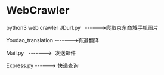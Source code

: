 # WebCrawler
python3 web crawler
JDurl.py    ------>爬取京东商城手机图片

Youdao_translation   ------->有道翻译

Mail.py    ------->  发送邮件

Express.py   ------>  快递查询
